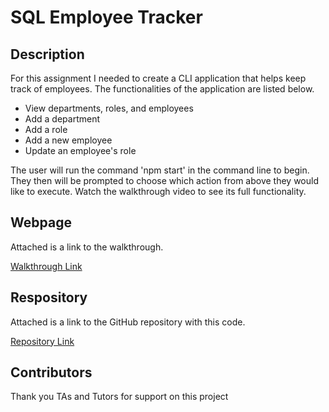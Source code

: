 # SQL Employee Tracker

## Description

For this assignment I needed to create a CLI application that helps keep track of employees. The functionalities of the application are listed below. 

- View departments, roles, and employees
- Add a department
- Add a role
- Add a new employee
- Update an employee's role

The user will run the command 'npm start' in the command line to begin. They then will be prompted to choose which action from above they would like to execute. Watch the walkthrough video to see its full functionality.

## Webpage

Attached is a link to the walkthrough.

[Walkthrough Link](https://watch.screencastify.com/v/rthxn3Ew4PdelVCt20TG)

## Respository 

Attached is a link to the GitHub repository with this code. 

[Repository Link](https://github.com/sethaphelps/Employee_Tracker_MySQL)

## Contributors

Thank you TAs and Tutors for support on this project